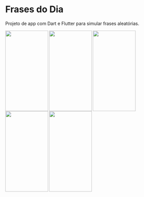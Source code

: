 # Frases do Dia

Projeto de app com Dart e Flutter para simular frases aleatórias.

<img align="left" src="https://user-images.githubusercontent.com/8398636/85964590-91287b80-b990-11ea-96dd-521486ec1552.png" width="135" height="253">
<img align="left" src="https://user-images.githubusercontent.com/8398636/85964592-9259a880-b990-11ea-8fbc-37c040331766.png" width="135" height="253">
<img align="left" src="https://user-images.githubusercontent.com/8398636/85964586-8ec62180-b990-11ea-8e11-9a4f4225d824.png" width="135" height="253">
<img align="left" src="https://user-images.githubusercontent.com/8398636/85964588-8f5eb800-b990-11ea-9670-d194ad47c2b3.png" width="135" height="253">
<img align="left" src="https://user-images.githubusercontent.com/8398636/85964589-908fe500-b990-11ea-9d48-870ff37a7098.png" width="135" height="253">
